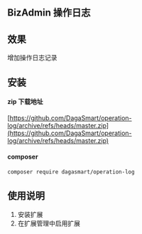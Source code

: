 ## BizAdmin 操作日志

## 效果

增加操作日志记录

## 安装

#### zip 下载地址

[https://github.com/DagaSmart/operation-log/archive/refs/heads/master.zip](https://github.com/DagaSmart/operation-log/archive/refs/heads/master.zip)

#### composer

```bash
composer require dagasmart/operation-log
```

## 使用说明

1. 安装扩展
2. 在扩展管理中启用扩展
